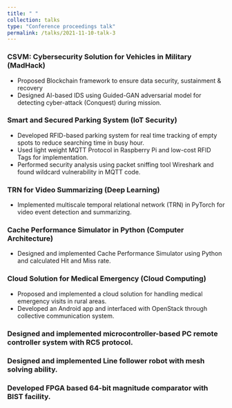 ```yaml
---
title: " "
collection: talks
type: "Conference proceedings talk"
permalink: /talks/2021-11-10-talk-3
---
```


### CSVM: Cybersecurity Solution for Vehicles in Military (MadHack)
*	Proposed Blockchain framework to ensure data security, sustainment & recovery 
*	Designed AI-based IDS using Guided-GAN adversarial model for detecting cyber-attack (Conquest) during mission.

### Smart and Secured Parking System (IoT Security)
*	Developed RFID-based parking system for real time tracking of empty spots to reduce searching time in busy hour.
*	Used light weight MQTT Protocol in Raspberry Pi and low-cost RFID Tags for implementation.
*	Performed security analysis using packet sniffing tool Wireshark and found wildcard vulnerability in MQTT code.

### TRN for Video Summarizing (Deep Learning)
*	Implemented multiscale temporal relational network (TRN) in PyTorch for video event detection and summarizing.

### Cache Performance Simulator in Python (Computer Architecture)
*	Designed and implemented Cache Performance Simulator using Python and calculated Hit and Miss rate.

### Cloud Solution for Medical Emergency (Cloud Computing)
*	Proposed and implemented a cloud solution for handling medical emergency visits in rural areas. 
*	Developed an Android app and interfaced with OpenStack through collective communication system.
                                                                 
### Designed and implemented microcontroller-based PC remote controller system with RC5 protocol.

### Designed and implemented Line follower robot with mesh solving ability.

### Developed FPGA based 64-bit magnitude comparator with BIST facility.
